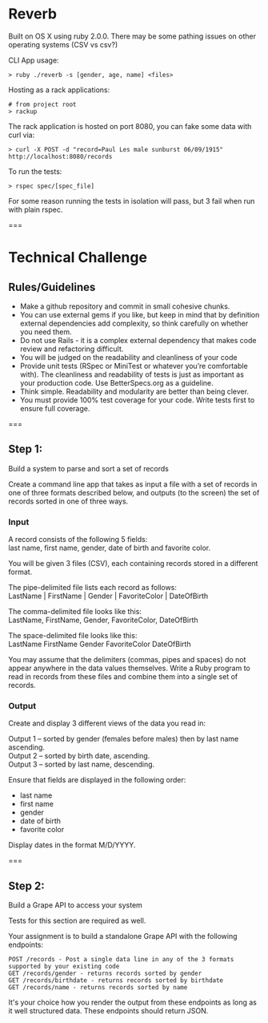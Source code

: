 # Reverb

Built on OS X using ruby 2.0.0. There may be some pathing issues on other operating systems (CSV vs csv?)  

CLI App usage:  
```
> ruby ./reverb -s [gender, age, name] <files>
```

Hosting as a rack applications:  
```
# from project root
> rackup
```

The rack application is hosted on port 8080, you can fake some data with curl via:  
```
> curl -X POST -d "record=Paul Les male sunburst 06/09/1915" http://localhost:8080/records
```

To run the tests:  
```
> rspec spec/[spec_file]
```
For some reason running the tests in isolation will pass, but 3 fail when run with plain rspec.  

===

# Technical Challenge

## Rules/Guidelines
* Make a github repository and commit in small cohesive chunks.
* You can use external gems if you like, but keep in mind that by definition external dependencies add complexity, so think carefully on whether you need them.
* Do not use Rails - it is a complex external dependency that makes code review and refactoring difficult.
* You will be judged on the readability and cleanliness of your code
* Provide unit tests (RSpec or MiniTest or whatever you’re comfortable with). The cleanliness and readability of tests is just as important as your production code. Use BetterSpecs.org as a guideline.
* Think simple. Readability and modularity are better than being clever.
* You must provide 100% test coverage for your code. Write tests first to ensure full coverage.

===

## Step 1:
Build a system to parse and sort a set of records  

Create a command line app that takes as input a file with a set of records in one of three formats described below, and outputs (to the screen) the set of records sorted in one of three ways.  

### Input
A record consists of the following 5 fields:  
last name, first name, gender, date of birth and favorite color.  

You will be given 3 files (CSV), each containing records stored in a different format.  

The pipe-delimited file lists each record as follows:  
LastName | FirstName | Gender | FavoriteColor | DateOfBirth

The comma-delimited file looks like this:  
LastName, FirstName, Gender, FavoriteColor, DateOfBirth  

The space-delimited file looks like this:   
LastName FirstName Gender FavoriteColor DateOfBirth  

You may assume that the delimiters (commas, pipes and spaces) do not appear anywhere in the data values themselves. Write a Ruby program to read in records from these files and combine them into a single set of records.  

### Output
Create and display 3 different views of the data you read in:  

Output 1 – sorted by gender (females before males) then by last name ascending.  
Output 2 – sorted by birth date, ascending.  
Output 3 – sorted by last name, descending.  

Ensure that fields are displayed in the following order:  
* last name
* first name
* gender
* date of birth
* favorite color

Display dates in the format M/D/YYYY.

===

## Step 2:
Build a Grape API to access your system  

Tests for this section are required as well.  

Your assignment is to build a standalone Grape API with the following endpoints:

```
POST /records - Post a single data line in any of the 3 formats supported by your existing code  
GET /records/gender - returns records sorted by gender  
GET /records/birthdate - returns records sorted by birthdate  
GET /records/name - returns records sorted by name  
```
It's your choice how you render the output from these endpoints as long as it well structured data. These endpoints should return JSON.  

